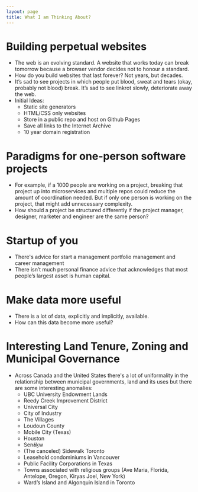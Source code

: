 ```yaml
---
layout: page
title: What I am Thinking About?
---
```


# Building perpetual websites
- The web is an evolving standard. A website that works today can break tomorrow because a browser vendor decides not to honour a standard.
- How do you build websites that last forever? Not years, but decades.
- It’s sad to see projects in which people put blood, sweat and tears (okay, probably not blood) break. It’s sad to see linkrot slowly, deteriorate away the web.
- Initial Ideas:
    - Static site generators
    - HTML/CSS only websites
    - Store in a public repo and host on Github Pages
    - Save all links to the Internet Archive
    - 10 year domain registration

# Paradigms for one-person software projects
- For example, if a 1000 people are working on a project, breaking that project up into microservices and multiple repos could reduce the amount of coordination needed. But if only one person is working on the project, that might add unnecessary complexity.
- How should a project be structured differently if the project manager, designer, marketer and engineer are the same person?

# Startup of you
- There's advice for start a management portfolio management and career management
- There isn’t much personal finance advice that acknowledges that most people’s largest asset is human capital.

# Make data more useful
- There is a lot of data, explicitly and implicitly, available.
- How can this data become more useful?

# Interesting Land Tenure, Zoning and Municipal Governance
- Across Canada and the United States there's a lot of uniformality in the relationship between municipal governments, land and its uses but there are some interesting anomalies:
    - UBC University Endowment Lands
    - Reedy Creek Improvement District
    - Universal City
    - City of Industry
    - The Villages
    - Loudoun County
    - Mobile City (Texas)
    - Houston
    - Sen̓áḵw
    - (The canceled) Sidewalk Toronto
    - Leasehold condominiums in Vancouver
    - Public Facility Corporations in Texas
    - Towns associated with religious groups (Ave Maria, Florida, Antelope, Oregon, Kiryas Joel, New York)
    - Ward’s Island and Algonquin Island in Toronto
